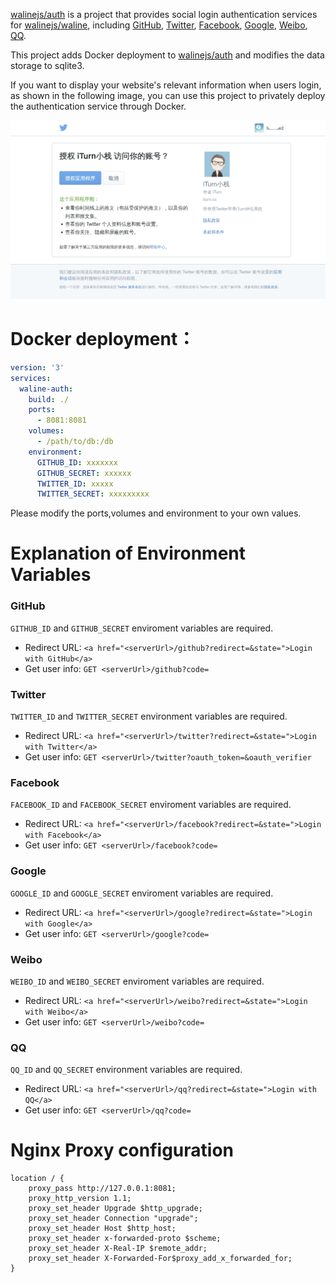 [walinejs/auth][walinejs/auth] is a project that provides social login authentication services for [walinejs/waline][walinejs/waline], including [GitHub][GitHub], [Twitter][Twitter], [Facebook][Facebook], [Google][Google], [Weibo][Weibo], [QQ][QQ].

This project adds Docker deployment to [walinejs/auth][walinejs/auth] and modifies the data storage to sqlite3.

If you want to display your website's relevant information when users login, as shown in the following image, you can use this project to privately deploy the authentication service through Docker.

![excample](example.png)

# Docker deployment：
```yaml
version: '3'
services:
  waline-auth:
    build: ./
    ports:
      - 8081:8081
    volumes:
      - /path/to/db:/db
    environment:
      GITHUB_ID: xxxxxxx
      GITHUB_SECRET: xxxxxx
      TWITTER_ID: xxxxx
      TWITTER_SECRET: xxxxxxxxx
```
Please modify the ports,volumes and environment to your own values.

# Explanation of Environment Variables

### GitHub

`GITHUB_ID` and `GITHUB_SECRET` enviroment variables are required.

- Redirect URL: `<a href="<serverUrl>/github?redirect=&state=">Login with GitHub</a>`
- Get user info: `GET <serverUrl>/github?code=`

### Twitter

`TWITTER_ID` and `TWITTER_SECRET` environment variables are required.

- Redirect URL: `<a href="<serverUrl>/twitter?redirect=&state=">Login with Twitter</a>`
- Get user info: `GET <serverUrl>/twitter?oauth_token=&oauth_verifier`
### Facebook

`FACEBOOK_ID` and `FACEBOOK_SECRET` enviroment variables are required.

- Redirect URL: `<a href="<serverUrl>/facebook?redirect=&state=">Login with Facebook</a>`
- Get user info: `GET <serverUrl>/facebook?code=`

### Google

`GOOGLE_ID` and `GOOGLE_SECRET` enviroment variables are required.

- Redirect URL: `<a href="<serverUrl>/google?redirect=&state=">Login with Google</a>`
- Get user info: `GET <serverUrl>/google?code=`

### Weibo

`WEIBO_ID` and `WEIBO_SECRET` enviroment variables are required.

- Redirect URL: `<a href="<serverUrl>/weibo?redirect=&state=">Login with Weibo</a>`
- Get user info: `GET <serverUrl>/weibo?code=`

### QQ

`QQ_ID` and `QQ_SECRET` environment variables are required.

- Redirect URL: `<a href="<serverUrl>/qq?redirect=&state=">Login with QQ</a>`
- Get user info: `GET <serverUrl>/qq?code=`

# Nginx Proxy configuration

```nginx
location / {
    proxy_pass http://127.0.0.1:8081;
    proxy_http_version 1.1;
    proxy_set_header Upgrade $http_upgrade;
    proxy_set_header Connection "upgrade";
    proxy_set_header Host $http_host;
    proxy_set_header x-forwarded-proto $scheme;
    proxy_set_header X-Real-IP $remote_addr;
    proxy_set_header X-Forwarded-For$proxy_add_x_forwarded_for;
}
```

  [GitHub]: https://github.com
  [Twitter]: https://twitter.com
  [Facebook]: https://facebook.com
  [Google]: https://google.com
  [Weibo]: https://weibo.com
  [QQ]: https://qq.com

  [walinejs/waline]: https://github.com/walinejs/waline
  [walinejs/auth]:https://github.com/walinejs/auth